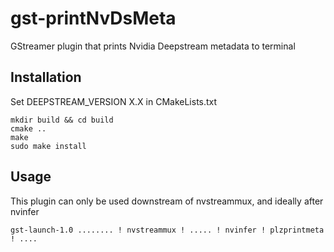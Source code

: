 # gst-printNvDsMeta
GStreamer plugin that prints Nvidia Deepstream metadata to terminal

## Installation

Set DEEPSTREAM_VERSION X.X in CMakeLists.txt

```
mkdir build && cd build
cmake ..
make
sudo make install
```

## Usage

This plugin can only be used downstream of nvstreammux, and ideally after nvinfer

```
gst-launch-1.0 ........ ! nvstreammux ! ..... ! nvinfer ! plzprintmeta ! ....
